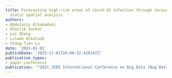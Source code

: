 ```yaml
---
title: Forecasting high-risk areas of covid-19 infection through socioeconomic and
  static spatial analysis
authors:
- Abdulaziz Alhamadani
- Shailik Sarkar
- Lei Zhang
- Lulwah Alkulaib
- Chang-Tien Lu
date: '2021-01-01'
publishDate: '2025-11-01T20:00:22.410147Z'
publication_types:
- paper-conference
publication: '*2021 IEEE International Conference on Big Data (Big Data)*'
---
```

